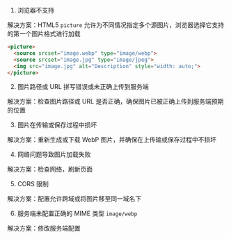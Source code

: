 1. 浏览器不支持

解决方案：HTML5 `picture` 允许为不同情况指定多个源图片，浏览器选择它支持的第一个图片格式进行加载

```HTML
<picture>
  <source srcset="image.webp" type="image/webp">
  <source srcset="image.jpg" type="image/jpeg">
  <img src="image.jpg" alt="Description" style="width: auto;">
</picture>
```

2. 图片路径或 URL 拼写错误或未正确上传到服务端

解决方案：检查图片路径或 URL 是否正确，确保图片已被正确上传到服务端预期的位置

3. 图片在传输或保存过程中损坏

解决方案：重新生成或下载 WebP 图片，并确保在上传输或保存过程中不损坏

4. 网络问题导致图片加载失败

解决方案：检查网络，刷新页面

5. CORS 限制

解决方案：配置允许跨域或将图片移至同一域名下

6. 服务端未配置正确的 MIME 类型 `image/webp`

解决方案：修改服务端配置


